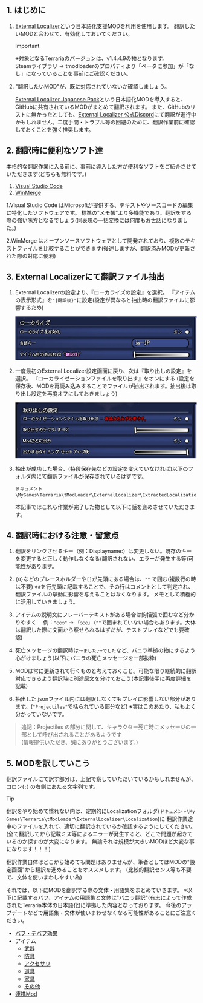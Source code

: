 ## 1. はじめに

1. [External Localizer][steam:ExternalLocalizer]という日本語化支援MODを利用を使用します。
翻訳したいMODと合わせて、有効化しておいてください。
    > [!IMPORTANT]
    > ※対象となるTerrariaのバージョンは、v1.4.4.9の物となります。 \
    > Steamライブラリ → tmodloaderのプロパティより「ベータに参加」が「なし」になっていることを事前にご確認ください。

2. "翻訳したいMOD"が、既に対応されていないか確認しましょう。

    [External Localizer Japanese Pack][steam:ExternalLocalizerJpPack]という日本語化MODを導入すると、GitHubに共有されているMODがまとめて翻訳されます。
    また、GitHubのリストに無かったとしても、[External Localizer 公式Discord][discord:ExternalLocalizer]にて翻訳が進行中かもしれません。二度手間・トラブル等の回避のために、翻訳作業前に確認しておくことを強く推奨します。

## 2. 翻訳時に便利なソフト達

本格的な翻訳作業に入る前に、事前に導入した方が便利なソフトをご紹介させていただきます(どちらも無料です。)

1. [Visual Studio Code][web:vscode]
1. [WinMerge][web:winmerge]

1.Visual Studio Code はMicrosoftが提供する、テキストやソースコードの編集に特化したソフトウェアです。
標準の"メモ帳"より多機能であり、翻訳をする際の強い味方となるでしょう(同表現の一括変換には何度もお世話になりました。)

2.WinMerge はオープンソースソフトウェアとして開発されており、複数のテキストファイルを比較することができます(後述しますが、翻訳済みMODが更新された際の対応に便利)

## 3. External Localizerにて翻訳ファイル抽出

1. External Localizerの設定より、『ローカライズの設定』を選択。
『アイテムの表示形式』を`"{翻訳後}"`に設定(設定が異なると抽出時の翻訳ファイルに影響するため)

    ![alt text](images/LoadConfig.webp)

2. 一度最初のExternal Localizer設定画面に戻り、次は『取り出しの設定』を選択。
『ローカライゼーションファイルを取り出す』をオンにする (設定を保存後、MODを再読み込みすることでファイルが抽出されます。抽出後は取り出し設定を再度オフにしておきましょう)

    ![alt text](images/ExtractConfig.webp)

3. 抽出が成功した場合、(特段保存先などの設定を変えていなければ)以下のフォルダ内にて翻訳ファイルが保存されているはずです。

    ```text
    ドキュメント\MyGames\Terraria\tModLoader\ExternalLocalizer\ExtractedLocalization
    ```

    本記事ではこれら作業が完了した物として以下に話を進めさせていただきます。

## 4. 翻訳時における注意・留意点

1. 翻訳をリンクさせるキー（例：Displayname:）は変更しない。既存のキーを変更すると正しく動作しなくなる(翻訳されない、エラーが発生する等)可能性があります。

2. `{0}`などのプレースホルダーや`[]`が先頭にある場合は、`""` で囲む(複数行の時は不要)
※`#`を行先頭に記載することで、その行はコメントとして判定され、翻訳ファイルの挙動に影響を与えることはなくなります。
メモとして積極的に活用していきましょう。

3. アイテムの説明文にフレーバーテキストがある場合は鉤括弧で囲むなど分かりやすく
　例：`"○○○"` → `「○○○」` (`""`で囲まれていない場合もあります。大体は翻訳した際に文面から察せられるはずだが、テストプレイなどでも要確認)

4. 死亡メッセージの翻訳時は`～ました`,`～でした`など、バニラ準拠の物にするよう心がけましょう(以下にバニラの死亡メッセージを一部抜粋)

5. MODは常に更新されて行くものと考えておくこと。可能な限り継続的に翻訳対応できるよう翻訳時に別途原文を分けておこう(本記事後半に再度詳細を記載)

6. 抽出した.jsonファイル内には翻訳しなくてもプレイに影響しない部分があります。(`"Projectiles"`で括られている部分など)
※実はこのあたり、私もよく分かっていないです。

> 追記：Projectiles の部分に関して、キャラクター死亡時にメッセージの一部として呼び出されることがあるようです\
> (情報提供いただき、誠にありがとうございます。)

## 5. MODを訳していこう

翻訳ファイルにて訳す部分は、上記で察していただいているかもしれませんが、コロン(`:`) の右側にあたる文字列です。

> [!TIP]
> 翻訳をやり始めて慣れない内は、定期的にLocalizationフォルダ(`ドキュメント\My Games\Terraria\tModLoader\ExternalLocalizer\Localization`)に
> 翻訳作業途中のファイルを入れて、適切に翻訳されているか確認するようにしてください。(全て翻訳してから記載ミス等によるエラーが発生すると、どこで問題が起きているのか探すのが大変になります。
> 無論それは規模が大きいMODほど大変な事になります！！！)

翻訳作業自体はどこから始めても問題はありませんが、筆者としてはMODの"設定画面"から翻訳を進めることをオススメします。
(比較的翻訳センス等も不要で、文体を使いまわしやすい為)

それでは、以下にMODを翻訳する際の文体・用語集をまとめていきます。
※以下に記載するバフ、アイテムの用語集と文体は"バニラ翻訳"(有志によって作成されたTerraria本体の日本語化)に準拠した内容となっております。
今後のアップデートなどで用語集・文体が使いまわせなくなる可能性があることにご注意ください。

- [バフ・デバフ効果](HowToContribute/用語集/バフ・デバフ効果.md)
- アイテム
  - [武器](HowToContribute/用語集/アイテム/武器.md)
  - [防具](HowToContribute/用語集/アイテム/防具.md)
  - [アクセサリ](HowToContribute/用語集/アイテム/アクセサリ.md)
  - [道具](HowToContribute/用語集/アイテム/道具.md)
  - [家具](HowToContribute/用語集/アイテム/家具.md)
  - [その他](HowToContribute/用語集/アイテム/その他.md)
- [連携Mod](HowToContribute/用語集/連携Mod.md)

<!-- links -->
[steam:ExternalLocalizer]: <https://steamcommunity.com/workshop/filedetails/?id=2986383249>
[steam:ExternalLocalizerJpPack]: <https://steamcommunity.com/workshop/filedetails/?id=3401890281>
[discord:ExternalLocalizer]: <https://discord.gg/ch2DVxf2jY>
[web:vscode]: <https://code.visualstudio.com/>
[web:winmerge]: <https://winmerge.org/>
